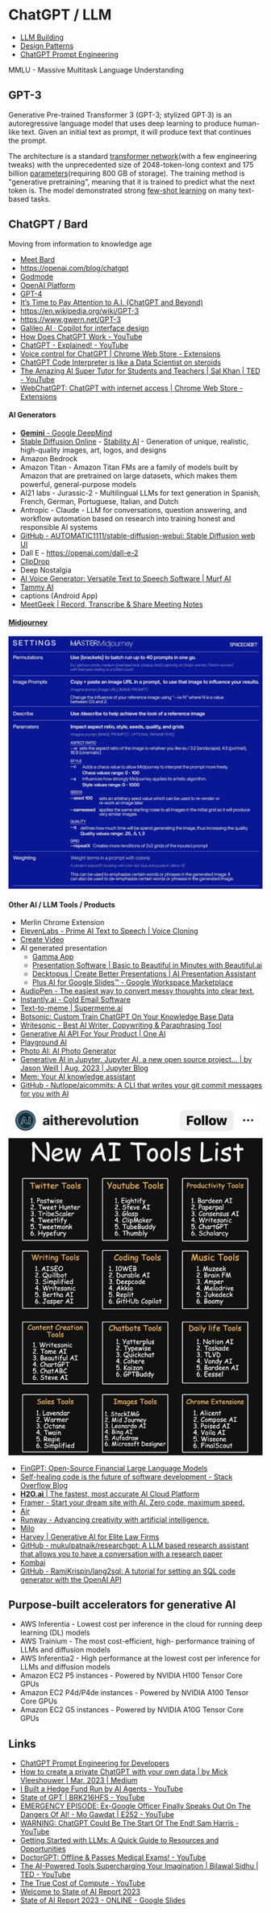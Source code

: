 # ChatGPT / LLM

- [LLM Building](ai/llm/llm-building.md)
- [Design Patterns](ai/llm/design-patterns.md)
- [ChatGPT Prompt Engineering](ai/courses/chatgpt-prompt-eng.md)

MMLU - Massive Multitask Language Understanding

## GPT-3

Generative Pre-trained Transformer 3 (GPT-3; stylized GPT·3) is an autoregressive language model that uses deep learning to produce human-like text. Given an initial text as prompt, it will produce text that continues the prompt.

The architecture is a standard [transformer network](https://en.wikipedia.org/wiki/Transformer_(machine_learning_model))(with a few engineering tweaks) with the unprecedented size of 2048-token-long context and 175 billion [parameters](https://en.wikipedia.org/wiki/Parameter_(machine_learning))(requiring 800 GB of storage). The training method is "generative pretraining", meaning that it is trained to predict what the next token is. The model demonstrated strong [few-shot learning](https://en.wikipedia.org/wiki/Few-shot_learning) on many text-based tasks.

## ChatGPT / Bard

Moving from information to knowledge age

- [Meet Bard](https://bard.google.com/)
- https://openai.com/blog/chatgpt
- [Godmode](https://godmode.space/)
- [OpenAI Platform](https://platform.openai.com/)
- [GPT-4](https://openai.com/research/gpt-4)
- [It’s Time to Pay Attention to A.I. (ChatGPT and Beyond)](https://www.youtube.com/watch?v=0uQqMxXoNVs)
- https://en.wikipedia.org/wiki/GPT-3
- https://www.gwern.net/GPT-3
- [Galileo AI · Copilot for interface design](https://www.usegalileo.ai/)
- [How Does ChatGPT Work - YouTube](https://www.youtube.com/watch?v=WlbPnZ_SOX4)
- [ChatGPT - Explained! - YouTube](https://www.youtube.com/watch?v=NpmnWgQgcsA)
- [Voice control for ChatGPT | Chrome Web Store - Extensions](https://chrome.google.com/webstore/detail/voice-control-for-chatgpt/eollffkcakegifhacjnlnegohfdlidhn)
- [ChatGPT Code Interpreter is like a Data Scientist on steroids](https://twitter.com/moritzkremb/status/1654107314528612355)
- [The Amazing AI Super Tutor for Students and Teachers | Sal Khan | TED - YouTube](https://www.youtube.com/watch?v=hJP5GqnTrNo&ab_channel=TED)
- [WebChatGPT: ChatGPT with internet access | Chrome Web Store - Extensions](https://chrome.google.com/webstore/detail/webchatgpt-chatgpt-with-i/lpfemeioodjbpieminkklglpmhlngfcn/related)

#### AI Generators

- [**Gemini** - Google DeepMind](https://deepmind.google/technologies/gemini)
- [Stable Diffusion Online](https://stablediffusionweb.com/) - [Stability AI](https://stability.ai/) - Generation of unique, realistic, high-quality images, art, logos, and designs
- Amazon Bedrock
- Amazon Titan - Amazon Titan FMs are a family of models built by Amazon that are pretrained on large datasets, which makes them powerful, general-purpose models
- AI21 labs - Jurassic-2 - Multilingual LLMs for text generation in Spanish, French, German, Portuguese, Italian, and Dutch
- Antropic - Claude - LLM for conversations, question answering, and workflow automation based on research into training honest and responsible AI systems
- [GitHub - AUTOMATIC1111/stable-diffusion-webui: Stable Diffusion web UI](https://github.com/AUTOMATIC1111/stable-diffusion-webui)
- Dall E - https://openai.com/dall-e-2
- [ClipDrop](https://clipdrop.co/)
- Deep Nostalgia
- [AI Voice Generator: Versatile Text to Speech Software | Murf AI](https://murf.ai/)
- [Tammy AI](https://tammy.ai/)
- captions (Android App)
- [MeetGeek | Record, Transcribe & Share Meeting Notes](https://meetgeek.ai/)

#### [Midjourney](https://www.midjourney.com/)

![midjourney-cheatsheet](../../media/Screenshot%202023-05-26%20at%201.56.33%20PM.png)

#### Other AI / LLM Tools / Products

- Merlin Chrome Extension
- [ElevenLabs - Prime AI Text to Speech | Voice Cloning](https://beta.elevenlabs.io/)
- [Create Video](https://studio.d-id.com/editor)
- AI generated presentation
  - [Gamma App](https://gamma.app/)
  - [Presentation Software | Basic to Beautiful in Minutes with Beautiful.ai](https://www.beautiful.ai/)
  - [Decktopus | Create Better Presentations | AI Presentation Assistant](https://app.decktopus.com/dashboard/decks)
  - [Plus AI for Google Slides™ - Google Workspace Marketplace](https://workspace.google.com/u/0/marketplace/app/plus_ai_for_google_slides/214277172452)
- [AudioPen - The easiest way to convert messy thoughts into clear text.](https://audiopen.ai/)
- [Instantly.ai - Cold Email Software](https://instantly.ai/)
- [Text-to-meme | Supermeme.ai](https://app.supermeme.ai/text-to-meme)
- [Botsonic: Custom Train ChatGPT On Your Knowledge Base Data](https://writesonic.com/botsonic)
- [Writesonic - Best AI Writer, Copywriting & Paraphrasing Tool](https://writesonic.com/)
- [Generative AI API For Your Product | One AI](https://www.oneai.com/)
- [Playground AI](https://playgroundai.com/)
- [Photo AI: AI Photo Generator](https://photoai.com/)
- [Generative AI in Jupyter. Jupyter AI, a new open source project… | by Jason Weill | Aug, 2023 | Jupyter Blog](https://blog.jupyter.org/generative-ai-in-jupyter-3f7174824862)
- [Mem: Your AI knowledge assistant](https://get.mem.ai/)
- [GitHub - Nutlope/aicommits: A CLI that writes your git commit messages for you with AI](https://github.com/Nutlope/aicommits)

![ai-tools](../../media/image.png)

- [FinGPT: Open-Source Financial Large Language Models](https://arxiv.org/abs/2306.06031)
- [Self-healing code is the future of software development - Stack Overflow Blog](https://stackoverflow.blog/2023/06/07/self-healing-code-is-the-future-of-software-development/)
- [**H2O.ai** | The fastest, most accurate AI Cloud Platform](https://h2o.ai/)
- [Framer - Start your dream site with AI. Zero code, maximum speed.](https://www.framer.com/)
- [Air](https://www.air.ai/)
- [Runway - Advancing creativity with artificial intelligence.](https://runwayml.com/)
- [Milo](https://www.joinmilo.com/)
- [Harvey | Generative AI for Elite Law Firms](https://www.harvey.ai/)
- [GitHub - mukulpatnaik/researchgpt: A LLM based research assistant that allows you to have a conversation with a research paper](https://github.com/mukulpatnaik/researchgpt)
- [Kombai](https://kombai.com/)
- [GitHub - RamiKrispin/lang2sql: A tutorial for setting an SQL code generator with the OpenAI API](https://github.com/RamiKrispin/lang2sql)

## Purpose-built accelerators for generative AI

- AWS Inferentia - Lowest cost per inference in the cloud for running deep learning (DL) models
- AWS Trainium - The most cost-efficient, high- performance training of LLMs and diffusion models
- AWS Inferentia2 - High performance at the lowest cost per inference for LLMs and diffusion models
- Amazon EC2 P5 instances - Powered by NVIDIA H100 Tensor Core GPUs
- Amazon EC2 P4d/P4de instances - Powered by NVIDIA A100 Tensor Core GPUs
- Amazon EC2 G5 instances - Powered by NVIDIA A10G Tensor Core GPUs

## Links

- [ChatGPT Prompt Engineering for Developers](ai/courses/chatgpt-prompt-eng.md)
- [How to create a private ChatGPT with your own data | by Mick Vleeshouwer | Mar, 2023 | Medium](https://medium.com/@imicknl/how-to-create-a-private-chatgpt-with-your-own-data-15754e6378a1)
- [I Built a Hedge Fund Run by AI Agents - YouTube](https://www.youtube.com/watch?v=vnzt4lwzbXU)
- [State of GPT | BRK216HFS - YouTube](https://www.youtube.com/watch?v=bZQun8Y4L2A)
- [EMERGENCY EPISODE: Ex-Google Officer Finally Speaks Out On The Dangers Of AI! - Mo Gawdat | E252 - YouTube](https://www.youtube.com/watch?v=bk-nQ7HF6k4)
- [WARNING: ChatGPT Could Be The Start Of The End! Sam Harris - YouTube](https://www.youtube.com/watch?v=GmlrEgLGozw)
- [Getting Started with LLMs: A Quick Guide to Resources and Opportunities](https://www.linkedin.com/pulse/getting-started-llms-guide-resources-opportunities-wendy-ran-wei/)
- [DoctorGPT: Offline & Passes Medical Exams! - YouTube](https://www.youtube.com/watch?v=J9nJh33GM-w)
- [The AI-Powered Tools Supercharging Your Imagination | Bilawal Sidhu | TED - YouTube](https://www.youtube.com/watch?v=eZsVDMsBTCQ)
- [The True Cost of Compute - YouTube](https://www.youtube.com/watch?v=MNFeJNUu074)
- [Welcome to State of AI Report 2023](https://www.stateof.ai/)
- [State of AI Report 2023 - ONLINE - Google Slides](https://docs.google.com/presentation/d/156WpBF_rGvf4Ecg19oM1fyR51g4FAmHV3Zs0WLukrLQ/edit)
